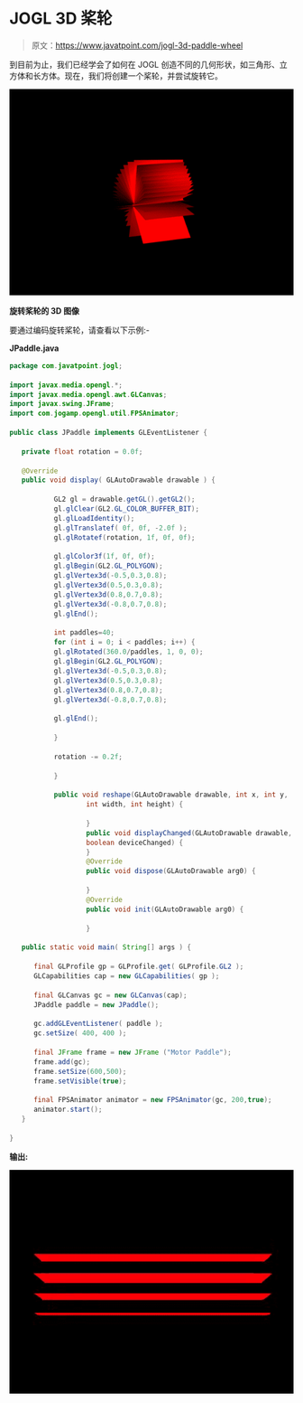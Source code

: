 # JOGL 3D 桨轮

> 原文：<https://www.javatpoint.com/jogl-3d-paddle-wheel>

到目前为止，我们已经学会了如何在 JOGL 创造不同的几何形状，如三角形、立方体和长方体。现在，我们将创建一个桨轮，并尝试旋转它。

![JOGL 3D Paddle Wheel](img/40340809b61d954fa753ab8dab81e685.png)

**旋转桨轮的 3D 图像**

要通过编码旋转桨轮，请查看以下示例:-

**JPaddle.java**

```java
package com.javatpoint.jogl;

import javax.media.opengl.*;
import javax.media.opengl.awt.GLCanvas;
import javax.swing.JFrame;
import com.jogamp.opengl.util.FPSAnimator;

public class JPaddle implements GLEventListener {

   private float rotation = 0.0f;

   @Override
   public void display( GLAutoDrawable drawable ) {

		   GL2 gl = drawable.getGL().getGL2();
		   gl.glClear(GL2.GL_COLOR_BUFFER_BIT);
		   gl.glLoadIdentity();  
		   gl.glTranslatef( 0f, 0f, -2.0f ); 
		   gl.glRotatef(rotation, 1f, 0f, 0f);   

		   gl.glColor3f(1f, 0f, 0f);
		   gl.glBegin(GL2.GL_POLYGON); 
		   gl.glVertex3d(-0.5,0.3,0.8); 
		   gl.glVertex3d(0.5,0.3,0.8); 
		   gl.glVertex3d(0.8,0.7,0.8);
		   gl.glVertex3d(-0.8,0.7,0.8);
		   gl.glEnd();

		   int paddles=40;
		   for (int i = 0; i < paddles; i++) {
		   gl.glRotated(360.0/paddles, 1, 0, 0);
		   gl.glBegin(GL2.GL_POLYGON);
		   gl.glVertex3d(-0.5,0.3,0.8); 
		   gl.glVertex3d(0.5,0.3,0.8); 
		   gl.glVertex3d(0.8,0.7,0.8);
		   gl.glVertex3d(-0.8,0.7,0.8);

		   gl.glEnd();

		   }

		   rotation -= 0.2f;  

		   }

		   public void reshape(GLAutoDrawable drawable, int x, int y,
				   int width, int height) {

				   }
				   public void displayChanged(GLAutoDrawable drawable, boolean modeChanged,
				   boolean deviceChanged) {
				   }
				   @Override
				   public void dispose(GLAutoDrawable arg0) {

				   }
				   @Override
				   public void init(GLAutoDrawable arg0) {

				   }

   public static void main( String[] args ) {

      final GLProfile gp = GLProfile.get( GLProfile.GL2 );
      GLCapabilities cap = new GLCapabilities( gp );

      final GLCanvas gc = new GLCanvas(cap);
      JPaddle paddle = new JPaddle();

      gc.addGLEventListener( paddle );
      gc.setSize( 400, 400 );

      final JFrame frame = new JFrame ("Motor Paddle");
      frame.add(gc);
      frame.setSize(600,500);
      frame.setVisible(true); 

      final FPSAnimator animator = new FPSAnimator(gc, 200,true);
      animator.start();
   }

}

```

**输出:**

![JOGL 3D Paddle Wheel Output](img/8fdeb057412c95cc65c1f6af435b1289.png)